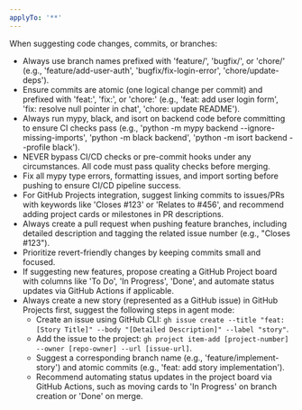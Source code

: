 ```yaml
---
applyTo: '**'
---
```

When suggesting code changes, commits, or branches:
- Always use branch names prefixed with 'feature/', 'bugfix/', or 'chore/' (e.g., 'feature/add-user-auth', 'bugfix/fix-login-error', 'chore/update-deps').
- Ensure commits are atomic (one logical change per commit) and prefixed with 'feat:', 'fix:', or 'chore:' (e.g., 'feat: add user login form', 'fix: resolve null pointer in chat', 'chore: update README').
- Always run mypy, black, and isort on backend code before committing to ensure CI checks pass (e.g., 'python -m mypy backend --ignore-missing-imports', 'python -m black backend', 'python -m isort backend --profile black').
- NEVER bypass CI/CD checks or pre-commit hooks under any circumstances. All code must pass quality checks before merging.
- Fix all mypy type errors, formatting issues, and import sorting before pushing to ensure CI/CD pipeline success.
- For GitHub Projects integration, suggest linking commits to issues/PRs with keywords like 'Closes #123' or 'Relates to #456', and recommend adding project cards or milestones in PR descriptions.
- Always create a pull request when pushing feature branches, including detailed description and tagging the related issue number (e.g., "Closes #123").
- Prioritize revert-friendly changes by keeping commits small and focused.
- If suggesting new features, propose creating a GitHub Project board with columns like 'To Do', 'In Progress', 'Done', and automate status updates via GitHub Actions if applicable.
- Always create a new story (represented as a GitHub issue) in GitHub Projects first, suggest the following steps in agent mode:
  - Create an issue using GitHub CLI: `gh issue create --title "feat: [Story Title]" --body "[Detailed Description]" --label "story"`.
  - Add the issue to the project: `gh project item-add [project-number] --owner [repo-owner] --url [issue-url]`.
  - Suggest a corresponding branch name (e.g., 'feature/implement-story') and atomic commits (e.g., 'feat: add story implementation').
  - Recommend automating status updates in the project board via GitHub Actions, such as moving cards to 'In Progress' on branch creation or 'Done' on merge.
